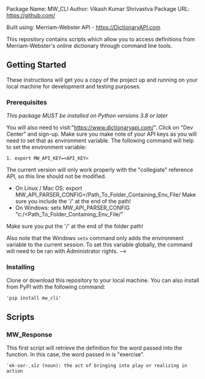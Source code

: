 Package Name: MW_CLI
Author: Vikash Kumar Shrivastva
Package URL: https://github.com/

Built using: Merriam-Webster API - https://DictionaryAPI.com

This repository contains scripts which allow you to access definitions from Merriam-Webster's online dictionary through command line tools. 

## Getting Started

These instructions will get you a copy of the project up and running on your local machine for development and testing purposes.

### Prerequisites

*This package MUST be installed on Python versions 3.8 or later*

You will also need to visit:"https://www.dictionaryapi.com/". Click on "Dev Center" and sign-up. Make sure you make note of your API keys as you will need to set that as environment variable. The following command will help to set the environment variable:
```
1. export MW_API_KEY=<API_KEY>
```

 The current version will only work properly with the "collegiate" reference API, so this line should not be modified. 


 - On Linux /  Mac OS:
export MW_API_PARSER_CONFIG=/Path_To_Folder_Containing_Env_File/
Make sure you include the '/' at the end of the path!
 - On Windows:
setx MW_API_PARSER_CONFIG "c:/<Path_To_Folder_Containing_Env_File/"

Make sure you put the '/' at the end of the folder path!

Also note that the Windows `setx` command only adds the environment variable to the current session. To set this variable globally, the command will need to be ran with Administrator rights. -->

### Installing

Clone or download this repository to your local machine. You can also install from PyPI with the following command:

    'pip install mw_cli'

## Scripts

### MW_Response

This first script will retrieve the definition for the word passed into the function. In this case, the word passed in is "exercise".

```
ˈek-sər-ˌsīz (noun): the act of bringing into play or realizing in action
```
